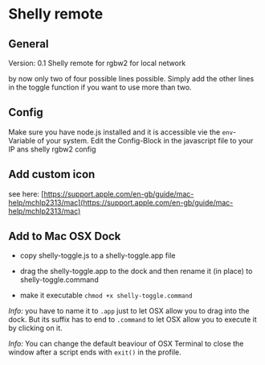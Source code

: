 # Shelly remote
## General
Version: 0.1
Shelly remote for rgbw2 for local network 

by now only two of four possible lines possible. 
Simply add the other lines in the toggle function if you want to use more than two.

## Config
Make sure you have node.js installed and it is accessible vie the `env`-Variable of your system.
Edit the Config-Block in the javascript file to your IP ans shelly rgbw2 config

## Add custom icon
see here: [https://support.apple.com/en-gb/guide/mac-help/mchlp2313/mac](https://support.apple.com/en-gb/guide/mac-help/mchlp2313/mac)

## Add to Mac OSX Dock
- copy shelly-toggle.js to a shelly-toggle.app file 

- drag the shelly-toggle.app to the dock and then rename it (in place) to shelly-toggle.command

- make it executable `chmod +x shelly-toggle.command`

_Info:_ you have to name it to `.app` just to let OSX allow you to drag into the dock. But its suffix has to end to `.command` to let OSX allow you to execute it by clicking on it.

_Info:_
You can change the default beaviour of OSX Terminal to close the window after a script ends with `exit()` in the profile.

